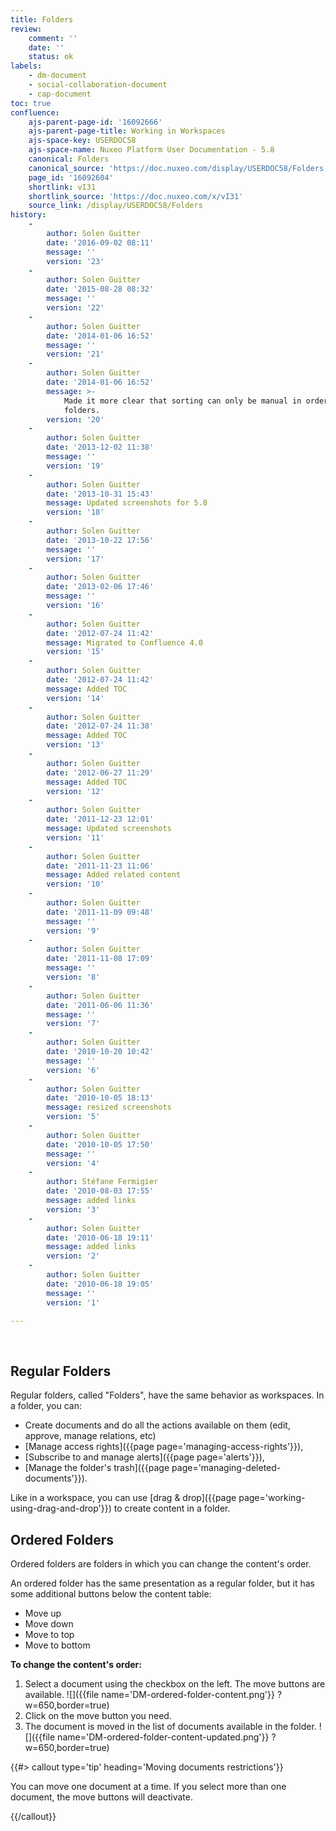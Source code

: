 ```yaml
---
title: Folders
review:
    comment: ''
    date: ''
    status: ok
labels:
    - dm-document
    - social-collaboration-document
    - cap-document
toc: true
confluence:
    ajs-parent-page-id: '16092666'
    ajs-parent-page-title: Working in Workspaces
    ajs-space-key: USERDOC58
    ajs-space-name: Nuxeo Platform User Documentation - 5.8
    canonical: Folders
    canonical_source: 'https://doc.nuxeo.com/display/USERDOC58/Folders'
    page_id: '16092604'
    shortlink: vI31
    shortlink_source: 'https://doc.nuxeo.com/x/vI31'
    source_link: /display/USERDOC58/Folders
history:
    - 
        author: Solen Guitter
        date: '2016-09-02 08:11'
        message: ''
        version: '23'
    - 
        author: Solen Guitter
        date: '2015-08-28 08:32'
        message: ''
        version: '22'
    - 
        author: Solen Guitter
        date: '2014-01-06 16:52'
        message: ''
        version: '21'
    - 
        author: Solen Guitter
        date: '2014-01-06 16:52'
        message: >-
            Made it more clear that sorting can only be manual in ordered
            folders.
        version: '20'
    - 
        author: Solen Guitter
        date: '2013-12-02 11:38'
        message: ''
        version: '19'
    - 
        author: Solen Guitter
        date: '2013-10-31 15:43'
        message: Updated screenshots for 5.8
        version: '18'
    - 
        author: Solen Guitter
        date: '2013-10-22 17:56'
        message: ''
        version: '17'
    - 
        author: Solen Guitter
        date: '2013-02-06 17:46'
        message: ''
        version: '16'
    - 
        author: Solen Guitter
        date: '2012-07-24 11:42'
        message: Migrated to Confluence 4.0
        version: '15'
    - 
        author: Solen Guitter
        date: '2012-07-24 11:42'
        message: Added TOC
        version: '14'
    - 
        author: Solen Guitter
        date: '2012-07-24 11:38'
        message: Added TOC
        version: '13'
    - 
        author: Solen Guitter
        date: '2012-06-27 11:29'
        message: Added TOC
        version: '12'
    - 
        author: Solen Guitter
        date: '2011-12-23 12:01'
        message: Updated screenshots
        version: '11'
    - 
        author: Solen Guitter
        date: '2011-11-23 11:06'
        message: Added related content
        version: '10'
    - 
        author: Solen Guitter
        date: '2011-11-09 09:48'
        message: ''
        version: '9'
    - 
        author: Solen Guitter
        date: '2011-11-08 17:09'
        message: ''
        version: '8'
    - 
        author: Solen Guitter
        date: '2011-06-06 11:36'
        message: ''
        version: '7'
    - 
        author: Solen Guitter
        date: '2010-10-20 10:42'
        message: ''
        version: '6'
    - 
        author: Solen Guitter
        date: '2010-10-05 18:13'
        message: resized screenshots
        version: '5'
    - 
        author: Solen Guitter
        date: '2010-10-05 17:50'
        message: ''
        version: '4'
    - 
        author: Stéfane Fermigier
        date: '2010-08-03 17:55'
        message: added links
        version: '3'
    - 
        author: Solen Guitter
        date: '2010-06-18 19:11'
        message: added links
        version: '2'
    - 
        author: Solen Guitter
        date: '2010-06-18 19:05'
        message: ''
        version: '1'

---
```

&nbsp;

## Regular Folders

Regular folders, called "Folders", have the same behavior as workspaces. In a folder, you can:

*   Create documents and do all the actions available on them (edit, approve, manage relations, etc)
*   [Manage access rights]({{page page='managing-access-rights'}}),
*   [Subscribe to and manage alerts]({{page page='alerts'}}),
*   [Manage the folder's trash]({{page page='managing-deleted-documents'}}).

Like in a workspace, you can use [drag & drop]({{page page='working-using-drag-and-drop'}}) to create content in a folder.

## Ordered Folders

Ordered folders are folders in which you can change the content's order.

An ordered folder has the same presentation as a regular folder, but it has some additional buttons below the content table:

*   Move up
*   Move down
*   Move to top
*   Move to bottom

**To change the content's order:**

1.  Select a document using the checkbox on the left.
    The move buttons are available.
    ![]({{file name='DM-ordered-folder-content.png'}} ?w=650,border=true)
2.  Click on the move button you need.
3.  The document is moved in the list of documents available in the folder.
    ![]({{file name='DM-ordered-folder-content-updated.png'}} ?w=650,border=true)

{{#> callout type='tip' heading='Moving documents restrictions'}}

You can move one document at a time. If you select more than one document, the move buttons will deactivate.

{{/callout}}